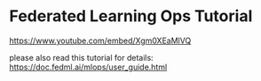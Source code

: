# Federated Learning Ops Tutorial

https://www.youtube.com/embed/Xgm0XEaMlVQ

please also read this tutorial for details: https://doc.fedml.ai/mlops/user_guide.html
